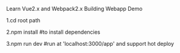 Learn Vue2.x and Webpack2.x Building Webapp Demo


1.cd root path

2.npm install  #to install dependencies

3.npm run dev  #run  at 'localhost:3000/app'  and support hot deploy